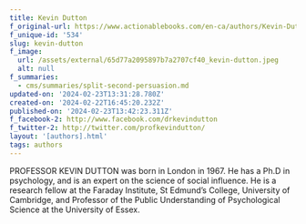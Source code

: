 ```yaml
---
title: Kevin Dutton
f_original-url: https://www.actionablebooks.com/en-ca/authors/Kevin-Dutton/
f_unique-id: '534'
slug: kevin-dutton
f_image:
  url: /assets/external/65d77a2095897b7a2707cf40_kevin-dutton.jpeg
  alt: null
f_summaries:
  - cms/summaries/split-second-persuasion.md
updated-on: '2024-02-23T13:31:28.780Z'
created-on: '2024-02-22T16:45:20.232Z'
published-on: '2024-02-23T13:42:23.311Z'
f_facebook-2: http://www.facebook.com/drkevindutton
f_twitter-2: http://twitter.com/profkevindutton/
layout: '[authors].html'
tags: authors
---
```


PROFESSOR KEVIN DUTTON was born in London in 1967. He has a Ph.D in psychology, and is an expert on the science of social influence. He is a research fellow at the Faraday Institute, St Edmund’s College, University of Cambridge, and Professor of the Public Understanding of Psychological Science at the University of Essex.
